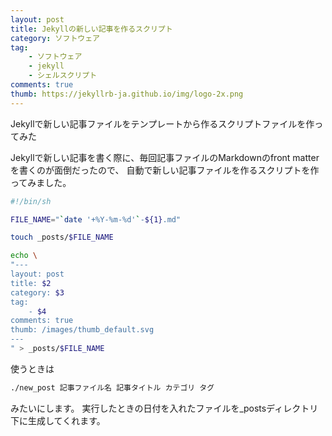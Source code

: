 ```yaml
---
layout: post
title: Jekyllの新しい記事を作るスクリプト
category: ソフトウェア
tag:
    - ソフトウェア
    - jekyll
    - シェルスクリプト
comments: true
thumb: https://jekyllrb-ja.github.io/img/logo-2x.png
---
```

Jekyllで新しい記事ファイルをテンプレートから作るスクリプトファイルを作ってみた


Jekyllで新しい記事を書く際に、毎回記事ファイルのMarkdownのfront matterを書くのが面倒だったので、
自動で新しい記事ファイルを作るスクリプトを作ってみました。

```sh
#!/bin/sh

FILE_NAME="`date '+%Y-%m-%d'`-${1}.md"

touch _posts/$FILE_NAME

echo \
"---
layout: post
title: $2
category: $3
tag:
    - $4
comments: true
thumb: /images/thumb_default.svg
---
" > _posts/$FILE_NAME
```

使うときは

```sh
./new_post 記事ファイル名 記事タイトル カテゴリ タグ
```

みたいにします。
実行したときの日付を入れたファイルを_postsディレクトリ下に生成してくれます。